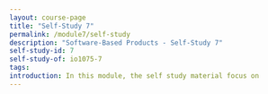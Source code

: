 ```yaml
---
layout: course-page
title: "Self-Study 7"
permalink: /module7/self-study
description: "Software-Based Products - Self-Study 7"
self-study-id: 7
self-study-of: io1075-7
tags:
introduction: In this module, the self study material focus on
---
```

